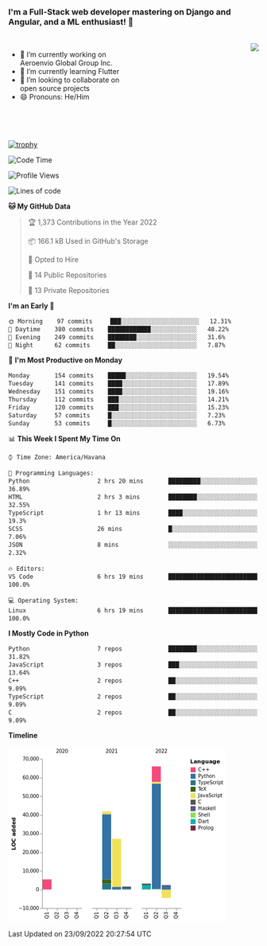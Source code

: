 ### I'm a Full-Stack web developer mastering on Django and Angular, and a ML enthusiast!  👋

<br/>

<img align="right" height="250"  src="https://media1.giphy.com/media/qgQUggAC3Pfv687qPC/giphy.gif?cid=ecf05e470ttfxgsj072btembitu1zn4ti3t3cdyg4jo5b3by&rid=giphy.gif&ct=g" />

 <div style="width:50%">
    <ul>
      <li>🔭 I’m currently working on Aeroenvio Global Group Inc.</li>
      <li>🌱 I’m currently learning Flutter</li>
      <li>👯 I’m looking to collaborate on open source projects</li>
      <li>😄 Pronouns: He/Him</li>
<!--       <li>⚡ Fun fact: I started my first professional project for a company as web dev without knowing any JS </li> -->
    </ul>
  </div>
  
<br/><br/><br/>

[![trophy](https://github-profile-trophy.vercel.app/?username=dfg-98&row=3&column=3&theme=monokai)](https://github.com/ryo-ma/github-profile-trophy)


<!--START_SECTION:waka-->
![Code Time](http://img.shields.io/badge/Code%20Time-460%20hrs%2015%20mins-blue)

![Profile Views](http://img.shields.io/badge/Profile%20Views-0-blue)

![Lines of code](https://img.shields.io/badge/From%20Hello%20World%20I%27ve%20Written-143%20Thousand%20lines%20of%20code-blue)

**🐱 My GitHub Data** 

> 🏆 1,373 Contributions in the Year 2022
 > 
> 📦 166.1 kB Used in GitHub's Storage 
 > 
> 💼 Opted to Hire
 > 
> 📜 14 Public Repositories 
 > 
> 🔑 13 Private Repositories  
 > 
**I'm an Early 🐤** 

```text
🌞 Morning    97 commits     ███░░░░░░░░░░░░░░░░░░░░░░   12.31% 
🌆 Daytime    380 commits    ████████████░░░░░░░░░░░░░   48.22% 
🌃 Evening    249 commits    ████████░░░░░░░░░░░░░░░░░   31.6% 
🌙 Night      62 commits     ██░░░░░░░░░░░░░░░░░░░░░░░   7.87%

```
📅 **I'm Most Productive on Monday** 

```text
Monday       154 commits    █████░░░░░░░░░░░░░░░░░░░░   19.54% 
Tuesday      141 commits    ████░░░░░░░░░░░░░░░░░░░░░   17.89% 
Wednesday    151 commits    ████░░░░░░░░░░░░░░░░░░░░░   19.16% 
Thursday     112 commits    ███░░░░░░░░░░░░░░░░░░░░░░   14.21% 
Friday       120 commits    ███░░░░░░░░░░░░░░░░░░░░░░   15.23% 
Saturday     57 commits     █░░░░░░░░░░░░░░░░░░░░░░░░   7.23% 
Sunday       53 commits     █░░░░░░░░░░░░░░░░░░░░░░░░   6.73%

```


📊 **This Week I Spent My Time On** 

```text
⌚︎ Time Zone: America/Havana

💬 Programming Languages: 
Python                   2 hrs 20 mins       █████████░░░░░░░░░░░░░░░░   36.89% 
HTML                     2 hrs 3 mins        ████████░░░░░░░░░░░░░░░░░   32.55% 
TypeScript               1 hr 13 mins        ████░░░░░░░░░░░░░░░░░░░░░   19.3% 
SCSS                     26 mins             █░░░░░░░░░░░░░░░░░░░░░░░░   7.06% 
JSON                     8 mins              ░░░░░░░░░░░░░░░░░░░░░░░░░   2.32%

🔥 Editors: 
VS Code                  6 hrs 19 mins       █████████████████████████   100.0%

💻 Operating System: 
Linux                    6 hrs 19 mins       █████████████████████████   100.0%

```

**I Mostly Code in Python** 

```text
Python                   7 repos             ████████░░░░░░░░░░░░░░░░░   31.82% 
JavaScript               3 repos             ███░░░░░░░░░░░░░░░░░░░░░░   13.64% 
C++                      2 repos             ██░░░░░░░░░░░░░░░░░░░░░░░   9.09% 
TypeScript               2 repos             ██░░░░░░░░░░░░░░░░░░░░░░░   9.09% 
C                        2 repos             ██░░░░░░░░░░░░░░░░░░░░░░░   9.09%

```


**Timeline**

![Chart not found](https://raw.githubusercontent.com/dfg-98/dfg-98/main/charts/bar_graph.png) 


 Last Updated on 23/09/2022 20:27:54 UTC
<!--END_SECTION:waka-->
